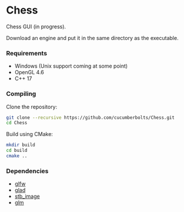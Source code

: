 # Chess
Chess GUI (in progress).

Download an engine and put it in the same directory as the executable.

### Requirements
- Windows (Unix support coming at some point)
- OpenGL 4.6
- C++ 17

### Compiling
Clone the repository:
``` bash
git clone --recursive https://github.com/cucumberbolts/Chess.git
cd Chess
```
Build using CMake:
``` bash
mkdir build
cd build
cmake ..
```

### Dependencies
- [glfw](https://glfw.org/)
- [glad](https://glad.dav1d.de/)
- [stb_image](https://github.com/nothings/stb/)
- [glm](https://github.com/https://github.com/g-truc/glm)
